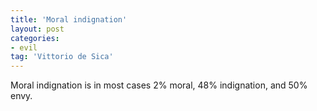 ```yaml
---
title: 'Moral indignation'
layout: post
categories:
- evil
tag: 'Vittorio de Sica'
---
```


Moral indignation is in most cases 2% moral, 48% indignation, and 50% envy.